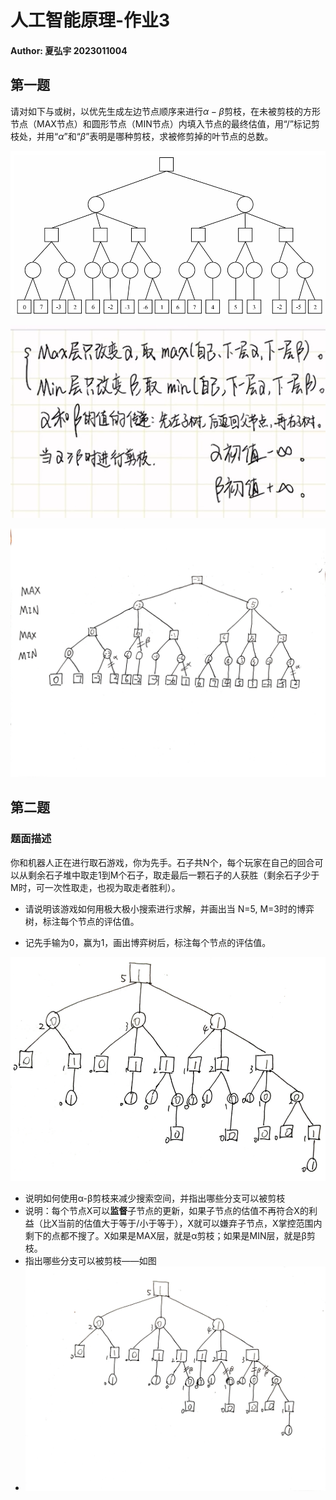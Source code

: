 # 人工智能原理-作业3

#### Author: 夏弘宇 2023011004

## 第一题

请对如下与或树，以优先生成左边节点顺序来进行$\alpha−\beta$剪枝，在未被剪枝的方形节点（MAX节点）和圆形节点（MIN节点）内填入节点的最终估值，用“/”标记剪枝处，并用“$\alpha$”和“$\beta$”表明是哪种剪枝，求被修剪掉的叶节点的总数。

![T1](image.png)

![通法](image-1.png)

![解答](ddf7a73aab228a3def4cde5cbdfbd31.jpg)

## 第二题

### 题面描述

你和机器人正在进行取石游戏，你为先手。石子共N个，每个玩家在自己的回合可以从剩余石子堆中取走1到M个石子，取走最后一颗石子的人获胜（剩余石子少于M时，可一次性取走，也视为取走者胜利）。 

- 请说明该游戏如何用极大极小搜索进行求解，并画出当 N=5, M=3时的博弈树，标注每个节点的评估值。

- 记先手输为0，赢为1，画出博弈树后，标注每个节点的评估值。

![博弈树](1742557090720.png)

- 说明如何使用α-β剪枝来减少搜索空间，并指出哪些分支可以被剪枝
- 说明：每个节点X可以**监督**子节点的更新，如果子节点的估值不再符合X的利益（比X当前的估值大于等于/小于等于），X就可以嫌弃子节点，X掌控范围内剩下的点都不搜了。X如果是MAX层，就是α剪枝；如果是MIN层，就是β剪枝。
- 指出哪些分支可以被剪枝——如图
- ![剪枝示意](c93e7c72fc1167a235d5bebc31ea921.jpg)
